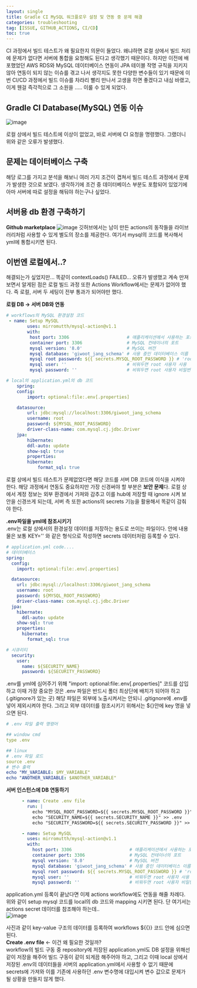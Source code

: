 ```yaml
---
layout: single
title: Gradle CI MySQL 워크플로우 설정 및 연동 중 문제 해결
categories: troubleshooting
tag: [ISSUE, GITHUB_ACTIONS, CI/CD]
toc: true
---
```


CI 과정에서 빌드 테스트가 왜 필요한지 의문이 들었다. 왜냐하면 로컬 상에서 빌드 처리에 문제가 없다면 서버에 통합을 요청해도 된다고 생각했기 때문이다. 하지만 이전에 배포했었던 AWS RDS와 MySQL 데이터베이스 연동이 JPA 테이블 작명 규칙을 지키지 않아 연동이 되지 않는 이슈를 겪고 나서 생각지도 못한 다양한 변수들이 있기 때문에 이번 CI/CD 과정에서 빌드 이슈를 차라리 빨리 만나서 고생을 하면 좋겠다고 내심 바랬고, 이게 웬걸 즉각적으로 그 소원을 ..... 이룰 수 있게 되었다.

## Gradle CI Database(MySQL) 연동 이슈  
![image](https://github.com/user-attachments/assets/4f2648c1-dff8-4a4a-9093-d330e1922354)

로컬 상에서 빌드 테스트에 이상이 없었고, 바로 서버에 CI 요청을 명령했다. 그랬더니 위와 같은 오류가 발생했다. 

## 문제는 데이터베이스 구축
해당 로그를 가지고 분석을 해보니 여러 가지 조건이 겹쳐서 빌드 테스트 과정에서 문제가 발생한 것으로 보였다. 생각하기에 조건 중 데이터베이스 부분도 포함되어 있었기에 아마 서버에 따로 설정을 해둬야 하는구나 싶었다.

## 서버용 db 환경 구축하기
**Github marketplace**
![image](https://github.com/user-attachments/assets/44428f49-2d6e-456c-88c2-8826dd160288)
깃허브에서는 남이 만든 actions의 동작들을 라이브러리처럼 사용할 수 있게 별도의 장소를 제공한다. 여기서 mysql의 코드를 복사해서 yml에 통합시키면 된다.

## 이번엔 로컬에서..?
해결되는가 싶었지만... 똑같이 contextLoads() FAILED... 오류가 발생했고 계속 만져보면서 알게된 점은 로컬 빌드 과정 또한 Actions Workflow에서는 문제가 없어야 했다. 즉 로컬, 서버 두 세팅이 전부 통과가 되어야만 했다.

**로컬 DB -> 서버 DB와 연동**
```yaml
# workflows의 MySQL 환경설정 코드
 - name: Setup MySQL
        uses: mirromutth/mysql-action@v1.1
        with:
         host port: 3306                      # 애플리케이션에서 사용하는 포트
         container port: 3306                 # MySQL 컨테이너의 포트
         mysql version: '8.0'                 # MySQL 버전
         mysql database: 'giwoot_jang_schema' # 사용 중인 데이터베이스 이름
         mysql root password: ${{ secrets.MYSQL_ROOT_PASSWORD }} # 'root' 사용자 비밀번호를 GitHub Secrets에 설정
         mysql user: ''                       # 비워두면 root 사용자 사용
         mysql password: ''                   # 비워두면 root 사용자 비밀번호 사용

# local의 application.yml의 db 코드
    spring:
    config:
        import: optional:file:.env[.properties]

    datasource:
        url: jdbc:mysql://localhost:3306/giwoot_jang_schema
        username: root
        password: ${MYSQL_ROOT_PASSWORD}
        driver-class-name: com.mysql.cj.jdbc.Driver
    jpa:
        hibernate:
        ddl-auto: update
        show-sql: true
        properties:
        hibernate:
            format_sql: true
```

로컬 상에서 빌드 테스트가 문제없었다면 해당 코드를 서버 DB 코드에 이식을 시켜야 한다. 해당 과정에서 연동도 중요하지만 가장 신경써야 할 부분은 **보안 문제**다. 로컬 상에서 계정 정보는 외부 환경에서 가져와 감추고 이를 hub에 저장할 때 ignore 시켜 보안을 신경쓰게 되는데, 서버 측 또한 actions의 secrets 기능을 활용해서 똑같이 감춰야 한다.

**.env파일을 yml에 참조시키기**  
.env는 로컬 상에서의 환경설정 데이터를 저장하는 용도로 쓰이는 파일이다. 안에 내용물은 보통 KEY='' 와 같은 형식으로 작성하면 secrets 데이터처럼 등록할 수 있다. 
```yml
# application.yml code....
# 데이터베이스
spring:
  config:
    import: optional:file:.env[.properties]

  datasource:
    url: jdbc:mysql://localhost:3306/giwoot_jang_schema
    username: root
    password: ${MYSQL_ROOT_PASSWORD}
    driver-class-name: com.mysql.cj.jdbc.Driver
  jpa:
    hibernate:
      ddl-auto: update
    show-sql: true
    properties:
      hibernate:
        format_sql: true

# 시큐리티
  security:
    user:
      name: ${SECURITY_NAME}
      password: ${SECURITY_PASSWORD}
```
.env를 yml에 심어주기 위해 "import: optional:file:.env[.properties]" 코드를 삽입하고 이때 가장 중요한 것은 .env 파일은 반드시 폴더 최상단에 배치가 되어야 하고(.gitignore가 있는 곳) 해당 파일은 외부에 노출시켜서는 안되니 .gitignore에 .env를 넣어 제외시켜야 한다. 그리고 외부 데이터를 참조시키기 위해서는 ${}안에 key 명을 넣으면 된다.

```yml
# .env 파일 출력 명령어

## window cmd
type .env

## linux
# .env 파일 로드
source .env
# 변수 출력
echo "MY_VARIABLE: $MY_VARIABLE"
echo "ANOTHER_VARIABLE: $ANOTHER_VARIABLE"
```

**서버 인스턴스에 DB 연동하기**  
```yml
      - name: Create .env file
        run: |
          echo "MYSQL_ROOT_PASSWORD=${{ secrets.MYSQL_ROOT_PASSWORD }}" >> .env
          echo "SECURITY_NAME=${{ secrets.SECURITY_NAME }}" >> .env
          echo "SECURITY_PASSWORD=${{ secrets.SECURITY_PASSWORD }}" >> .env

      - name: Setup MySQL
        uses: mirromutth/mysql-action@v1.1
        with:
          host port: 3306                      # 애플리케이션에서 사용하는 포트
          container port: 3306                 # MySQL 컨테이너의 포트
          mysql version: '8.0'                 # MySQL 버전
          mysql database: 'giwoot_jang_schema' # 사용 중인 데이터베이스 이름
          mysql root password: ${{ secrets.MYSQL_ROOT_PASSWORD }} # 'root' 사용자 비밀번호를 GitHub Secrets에 설정
          mysql user: ''                       # 비워두면 root 사용자 사용
          mysql password: ''                   # 비워두면 root 사용자 비밀번호 사용
```

application.yml 등록이 끝났다면 이제 actions workflow에도 연동을 해줄 차례다. 위와 같이 setup mysql 코드를 local의 db 코드와 mapping 시키면 된다.
단 여기서는 actions secret 데이터를 참조해야 하는데..  
![image](https://github.com/user-attachments/assets/9a3da204-fd1b-49a2-8ee5-bba5a906e9ea)

사진과 같이 key-value 구조의 데이터를 등록하여 workflows ${{}} 코드 안에 심으면 된다.   
**Create .env file** <- 이건 왜 필요한 것일까?  
workflow의 빌드 구동 중 repository에 저장된 application.yml도 DB 설정을 위해선 같이 저장을 해주어 빌드 구동이 같이 되게끔 해주어야 하고, 그리고 이때 
local 상에서 저장된 .env의 데이터들을 서버의 application.yml에서 사용할 수 없기 때문에 secrets에 가져와 이를 기존에 사용하던 .env 변수명에 대입시켜 변수 값으로 문제가 될 상황을 만들지 않게 했다.

